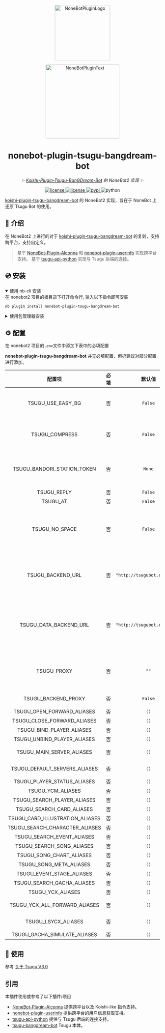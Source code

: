 <div align="center">
  <a href="https://v2.nonebot.dev/store"><img src="https://github.com/A-kirami/nonebot-plugin-template/blob/resources/nbp_logo.png" width="180" height="180" alt="NoneBotPluginLogo"></a>
  <br>
  <p><img src="https://github.com/A-kirami/nonebot-plugin-template/blob/resources/NoneBotPlugin.svg" width="240" alt="NoneBotPluginText"></p>
</div>

<div align="center">

# nonebot-plugin-tsugu-bangdream-bot

_✨ [Koishi-Plugin-Tsugu-BanGDream-Bot](https://github.com/Yamamoto-2/tsugu-bangdream-bot) 的 NoneBot2 实现 ✨_


<a href="https://github.com/Yamamoto-2/tsugu-bangdream-bot">
  <img src="https://img.shields.io/badge/tsugu bangdream bot-api-FFEE88" alt="license">
</a>
<a href="./LICENSE">
    <img src="https://img.shields.io/github/license/owner/nonebot-plugin-tsugu-bangdream-bot.svg" alt="license">
</a>
<a href="https://pypi.python.org/pypi/nonebot-plugin-tsugu-bangdream-bot">
    <img src="https://img.shields.io/pypi/v/nonebot-plugin-tsugu-bangdream-bot.svg" alt="pypi">
</a>
<img src="https://img.shields.io/badge/python-3.8+-blue.svg" alt="python">

</div>

[koishi-plugin-tsugu-bangdream-bot](https://github.com/Yamamoto-2/tsugu-bangdream-bot) 的 NoneBot2 实现，旨在于 NoneBot 上还原 Tsugu Bot 的使用。

## 📖 介绍

在 NoneBot2 上进行的对于 [koishi-plugin-tsugu-bangdream-bot](https://github.com/Yamamoto-2/tsugu-bangdream-bot) 的复刻，支持跨平台，支持自定义。

> 基于 [NoneBot-Plugin-Alconna](https://github.com/nonebot/plugin-alconna) 和 [nonebot-plugin-userinfo](https://github.com/noneplugin/nonebot-plugin-userinfo) 实现跨平台支持。
> 基于 [tsugu-api-python](https://github.com/WindowsSov8forUs/tsugu-api-python) 实现与 Tsugu 后端的连接。

## 💿 安装

<details open>
<summary>使用 nb-cli 安装</summary>
在 nonebot2 项目的根目录下打开命令行, 输入以下指令即可安装

    nb plugin install nonebot-plugin-tsugu-bangdream-bot

</details>

<details>
<summary>使用包管理器安装</summary>
在 nonebot2 项目的插件目录下, 打开命令行, 根据你使用的包管理器, 输入相应的安装命令

<details>
<summary>pip</summary>

    pip install nonebot-plugin-tsugu-bangdream-bot
</details>
<details>
<summary>pdm</summary>

    pdm add nonebot-plugin-tsugu-bangdream-bot
</details>
<details>
<summary>poetry</summary>

    poetry add nonebot-plugin-tsugu-bangdream-bot
</details>
<details>
<summary>conda</summary>

    conda install nonebot-plugin-tsugu-bangdream-bot
</details>

打开 nonebot2 项目根目录下的 `pyproject.toml` 文件, 在 `[tool.nonebot]` 部分追加写入

    plugins = ["nonebot-plugin-tsugu-bangdream-bot"]

</details>

## ⚙️ 配置

在 nonebot2 项目的`.env`文件中添加下表中的必填配置

**nonebot-plugin-tsugu-bangdream-bot** 并无必填配置，但扔建议对部分配置进行添加。

| 配置项 | 必填 | 默认值 | 说明 |
|:-----:|:----:|:----:|:----:|
| TSUGU_USE_EASY_BG | 否 | `False` | 是否使用简易背景，启用这将大幅提高速度，关闭将使部分界面效果更美观 |
| TSUGU_COMPRESS | 否 | `False` | 是否压缩图片，启用会使图片质量下降，但是体积会减小，从而减少图片传输时所需的时间 |
| TSUGU_BANDORI_STATION_TOKEN | 否 | `None` | BandoriStationToken, 用于发送车牌，可以去 [BandoriStation](https://github.com/maborosh/BandoriStation/wiki/API%E6%8E%A5%E5%8F%A3) 申请。缺失情况下，视为Tsugu车牌 |
| TSUGU_REPLY | 否 | `False` | 消息是否回复用户 |
| TSUGU_AT | 否 | `False` | 消息是否@用户 |
| TSUGU_NO_SPACE | 否 | `False` | 是否启用无需空格触发大部分指令，启用这将方便一些用户使用习惯，但会增加bot误判概率，仍然建议使用空格 |
| TSUGU_BACKEND_URL | 否 | `"http://tsugubot.com:8080"` | 后端服务器地址，用于处理指令。如果有自建服务器，可以改成自建服务器地址。默认为Tsugu公共后端服务器。 |
| TSUGU_DATA_BACKEND_URL | 否 | `"http://tsugubot.com:8080"` | 用户数据后端服务器地址，用于处理用户与车牌指令。如果有自建服务器，可以改成自建服务器地址。默认为Tsugu公共后端服务器。 |
| TSUGU_PROXY | 否 | `""` | 使用的代理服务器。在部分地区，网络环境可能无法连接后端服务器。通过此配置项配置代理服务器。 |
| TSUGU_BACKEND_PROXY | 否 | `False` | 是否通过代理服务器访问后端服务器 |
| TSUGU_OPEN_FORWARD_ALIASES | 否 | `()` | 开启车牌转发指令别名 |
| TSUGU_CLOSE_FORWARD_ALIASES | 否 | `()` | 关闭车牌转发指令别名 |
| TSUGU_BIND_PLAYER_ALIASES | 否 | `()` | 绑定玩家指令别名 |
| TSUGU_UNBIND_PLAYER_ALIASES | 否 | `()` | 解除绑定指令别名 |
| TSUGU_MAIN_SERVER_ALIASES | 否 | `()` | 切换服务器模式指令别名 |
| TSUGU_DEFAULT_SERVERS_ALIASES | 否 | `()` | 切换显示服务器列表指令别名 |
| TSUGU_PLAYER_STATUS_ALIASES | 否 | `()` | 用户玩家状态指令别名 |
| TSUGU_YCM_ALIASES | 否 | `()` | 查询车牌指令别名 |
| TSUGU_SEARCH_PLAYER_ALIASES | 否 | `()` | 查询玩家指令别名 |
| TSUGU_SEARCH_CARD_ALIASES | 否 | `()` | 查卡指令别名 |
| TSUGU_CARD_ILLUSTRATION_ALIASES | 否 | `()` | 查卡面指令别名 |
| TSUGU_SEARCH_CHARACTER_ALIASES | 否 | `()` | 查角色指令别名 |
| TSUGU_SEARCH_EVENT_ALIASES | 否 | `()` | 查活动指令别名 |
| TSUGU_SEARCH_SONG_ALIASES | 否 | `()` | 查曲指令别名 |
| TSUGU_SONG_CHART_ALIASES | 否 | `()` | 查谱面指令别名 |
| TSUGU_SONG_META_ALIASES | 否 | `()` | 查歌曲分数表指令别名 |
| TSUGU_EVENT_STAGE_ALIASES | 否 | `()` | 查试炼舞台指令别名 |
| TSUGU_SEARCH_GACHA_ALIASES | 否 | `()` | 查卡池指令别名 |
| TSUGU_YCX_ALIASES | 否 | `()` | 查询预测线指令别名 |
| TSUGU_YCX_ALL_FORWARD_ALIASES | 否 | `()` | 查询全榜预测线指令别名 |
| TSUGU_LSYCX_ALIASES | 否 | `()` | 查询历史预测线指令别名 |
| TSUGU_GACHA_SIMULATE_ALIASES | 否 | `()` | 抽卡模拟指令别名 |

## 🎉 使用

参考 [关于 Tsugu V3.0](https://www.bilibili.com/read/cv18082802/)

## 引用

本插件使用或参考了以下插件/项目

- [NoneBot-Plugin-Alconna](https://github.com/nonebot/plugin-alconna) 提供跨平台以及 Koishi-like 指令支持。
- [nonebot-plugin-userinfo](https://github.com/noneplugin/nonebot-plugin-userinfo) 提供跨平台的用户信息获取支持。
- [tsugu-api-python](https://github.com/WindowsSov8forUs/tsugu-api-python) 提供与 Tsugu 后端的连接支持。
- [tsugu-bangdream-bot](https://github.com/Yamamoto-2/tsugu-bangdream-bot) Tsugu 本体。
